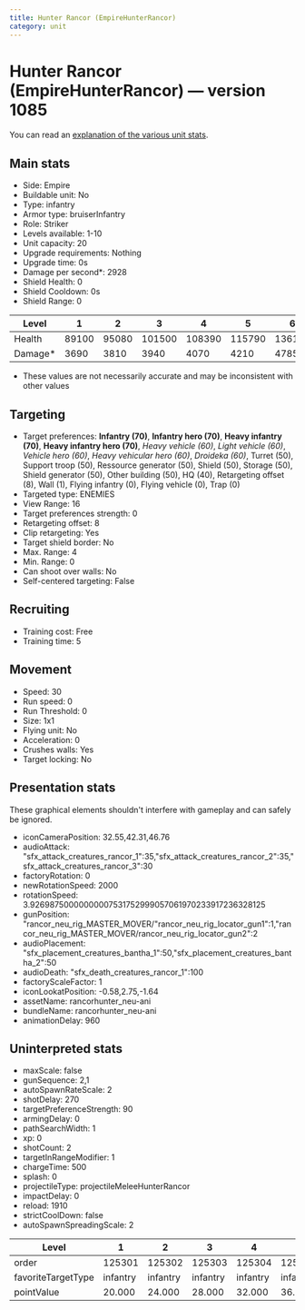 ```yaml
---
title: Hunter Rancor (EmpireHunterRancor)
category: unit
---
```


# Hunter Rancor (EmpireHunterRancor) — version 1085

You can read an [explanation  of the various unit stats](unitexplained.md).

## Main stats

  * Side: Empire
  * Buildable unit: No
  * Type: infantry
  * Armor type: bruiserInfantry
  * Role: Striker
  * Levels available: 1-10
  * Unit capacity: 20
  * Upgrade requirements: Nothing
  * Upgrade time: 0s
  * Damage per second*: 2928
  * Shield Health: 0
  * Shield Cooldown: 0s
  * Shield Range: 0

|Level  |1    |2    |3     |4     |5     |6     |7     |8     |9     |10    |
|-------|-----|-----|------|------|------|------|------|------|------|------|
|Health |89100|95080|101500|108390|115790|136125|145530|169800|181680|190325|
|Damage*|3690 |3810 |3940  |4070  |4210  |4785  |4950  |5580  |5772  |6225  |

* These values are not necessarily accurate and may be inconsistent with other values

## Targeting

  * Target preferences: **Infantry (70)**, **Infantry hero (70)**, **Heavy infantry (70)**, **Heavy infantry hero (70)**, _Heavy vehicle (60)_, _Light vehicle (60)_, _Vehicle hero (60)_, _Heavy vehicular hero (60)_, _Droideka (60)_, Turret (50), Support troop (50), Ressource generator (50), Shield (50), Storage (50), Shield generator (50), Other building (50), HQ (40), Retargeting offset (8), Wall (1), Flying infantry (0), Flying vehicle (0), Trap (0)
  * Targeted type: ENEMIES
  * View Range: 16
  * Target preferences strength: 0
  * Retargeting offset: 8
  * Clip retargeting: Yes
  * Target shield border: No
  * Max. Range: 4
  * Min. Range: 0
  * Can shoot over walls: No
  * Self-centered targeting: False

## Recruiting

  * Training cost: Free
  * Training time: 5

## Movement

  * Speed: 30
  * Run speed: 0
  * Run Threshold: 0
  * Size: 1x1
  * Flying unit: No
  * Acceleration: 0
  * Crushes walls: Yes
  * Target locking: No

## Presentation stats

These graphical elements shouldn't interfere with gameplay and can safely be ignored.

  * iconCameraPosition: 32.55,42.31,46.76
  * audioAttack: "sfx_attack_creatures_rancor_1":35,"sfx_attack_creatures_rancor_2":35,"sfx_attack_creatures_rancor_3":30
  * factoryRotation: 0
  * newRotationSpeed: 2000
  * rotationSpeed: 3.92698750000000007531752999057061970233917236328125
  * gunPosition: "rancor_neu_rig_MASTER_MOVER/"rancor_neu_rig_locator_gun1":1,"rancor_neu_rig_MASTER_MOVER/rancor_neu_rig_locator_gun2":2
  * audioPlacement: "sfx_placement_creatures_bantha_1":50,"sfx_placement_creatures_bantha_2":50
  * audioDeath: "sfx_death_creatures_rancor_1":100
  * factoryScaleFactor: 1
  * iconLookatPosition: -0.58,2.75,-1.64
  * assetName: rancorhunter_neu-ani
  * bundleName: rancorhunter_neu-ani
  * animationDelay: 960

## Uninterpreted stats

  * maxScale: false
  * gunSequence: 2,1
  * autoSpawnRateScale: 2
  * shotDelay: 270
  * targetPreferenceStrength: 90
  * armingDelay: 0
  * pathSearchWidth: 1
  * xp: 0
  * shotCount: 2
  * targetInRangeModifier: 1
  * chargeTime: 500
  * splash: 0
  * projectileType: projectileMeleeHunterRancor
  * impactDelay: 0
  * reload: 1910
  * strictCoolDown: false
  * autoSpawnSpreadingScale: 2

|Level             |1       |2       |3       |4       |5       |6       |7       |8       |9       |10     |
|------------------|--------|--------|--------|--------|--------|--------|--------|--------|--------|-------|
|order             |125301  |125302  |125303  |125304  |125305  |125306  |125307  |125308  |125309  |125310 |
|favoriteTargetType|infantry|infantry|infantry|infantry|infantry|infantry|infantry|infantry|infantry|closest|
|pointValue        |20.000  |24.000  |28.000  |32.000  |36.000  |40.000  |44.000  |48.000  |52.000  |60.000 |

